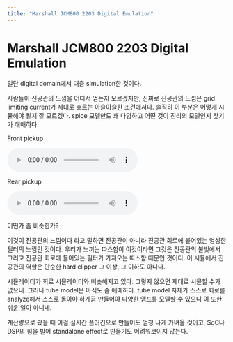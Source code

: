 ```yaml
---
title: "Marshall JCM800 2203 Digital Emulation"
---
```

# Marshall JCM800 2203 Digital Emulation


일단 digital domain에서 대충 simulation한 것이다.




사람들이 진공관의 느낌을 어디서 얻는지 모르겠지만, 진짜로 진공관의 느낌은 grid limiting current가 제대로 흐르는 아슬아슬한 조건에서다. 솔직히 이 부분은 어떻게 시뮬해야 될지 잘 모르겠다. spice 모델만도 꽤 다양하고 어떤 것이 진리의 모델인지 찾기가 애매하다.




Front pickup

![audio](/assets/images/7ccedc62ed4c5f93c96394c2b6dbdd8f.mp3)








Rear pickup

![audio](/assets/images/ef1d97693245879cecab91817646ad58.mp3)








어떤가 좀 비슷한가?




이것이 진공관의 느낌이다 라고 말하면 진공관이 아니라 진공관 회로에 붙어있는 엉성한 필터의 느낌인 것이다. 우리가 느끼는 따스함이 이것이라면 그것은 진공관의 불빛에서 그리고 진공관 회로에 들어있는 필터가 가져오는 따스함 때문인 것이다. 이 시뮬에서 진공관의 역할은 단순한 hard clipper 그 이상, 그 이하도 아니다.




시뮬레이터가 회로 시뮬레이터와 비슷해지고 있다. 그렇지 않으면 제대로 시뮬할 수가 없으니. 그러나 tube model은 아직도 좀 애매하다. tube model 자체가 스스로 회로를 analyze해서 스스로 돌아야 하게끔 만들어야 다양한 앰프를 모델할 수 있으니 이 또한 쉬운 일이 아니네.




계산량으로 봤을 때 이걸 실시간 플러긴으로 만들어도 엄청 나게 가벼울 것이고, SoC나 DSP의 힘을 빌어 standalone effect로 만들기도 어려워보이지 않는다.


